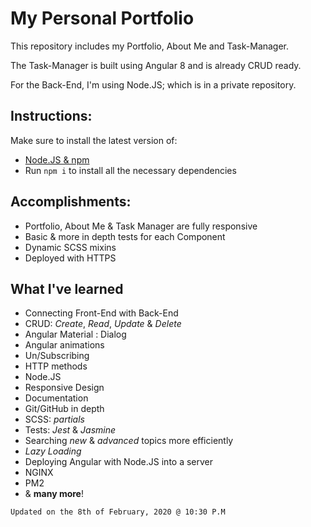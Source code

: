 # My Personal Portfolio



This repository includes my Portfolio, About Me and Task-Manager.

The Task-Manager is built using Angular 8 and is already CRUD ready.

For the Back-End, I'm using Node.JS; which is in a private repository.

## Instructions:

Make sure to install the latest version of:
- [Node.JS & npm](https://nodejs.org/en/)
- Run `npm i` to install all the necessary dependencies

## Accomplishments:

- Portfolio, About Me & Task Manager are fully responsive
- Basic & more in depth tests for each Component
- Dynamic SCSS mixins
- Deployed with HTTPS

## What I've learned

- Connecting Front-End with Back-End
- CRUD: *Create*, *Read*, *Update* & *Delete*
- Angular Material : Dialog
- Angular animations
- Un/Subscribing
- HTTP methods
- Node.JS
- Responsive Design
- Documentation
- Git/GitHub in depth
- SCSS: *partials*
- Tests: *Jest* & *Jasmine*
- Searching *new* & *advanced* topics more efficiently
- *Lazy Loading*
- Deploying Angular with Node.JS into a server
- NGINX
- PM2
- & **many more**!

`Updated on the 8th of February, 2020 @ 10:30 P.M`